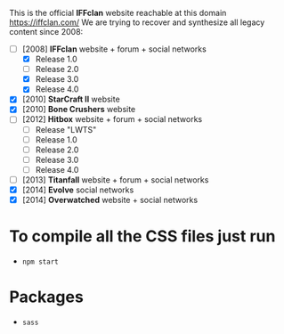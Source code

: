 This is the official **IFFclan** website reachable at this domain https://iffclan.com/ We are trying to recover and synthesize all legacy content since 2008:
- [ ] [2008] **IFFclan** website + forum + social networks
    - [x] Release 1.0
    - [ ] Release 2.0
    - [x] Release 3.0
    - [x] Release 4.0
- [x] [2010] **StarCraft II** website
- [x] [2010] **Bone Crushers** website
- [ ] [2012] **Hitbox** website + forum + social networks
    - [ ] Release "LWTS"
    - [ ] Release 1.0
    - [ ] Release 2.0
    - [ ] Release 3.0
    - [ ] Release 4.0
- [ ] [2013] **Titanfall** website + forum + social networks
- [x] [2014] **Evolve** social networks
- [x] [2014] **Overwatched** website + social networks

# To compile all the CSS files just run
- `npm start`

# Packages
- `sass`
